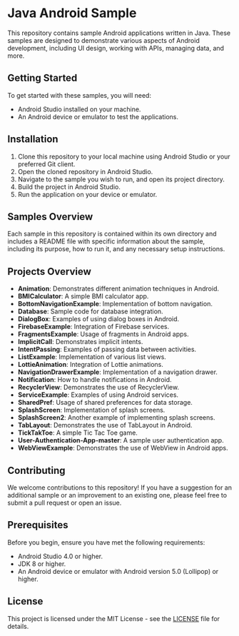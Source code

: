 # Java Android Sample

This repository contains sample Android applications written in Java. These samples are designed to demonstrate various aspects of Android development, including UI design, working with APIs, managing data, and more.

## Getting Started

To get started with these samples, you will need:

- Android Studio installed on your machine.
- An Android device or emulator to test the applications.

## Installation

1. Clone this repository to your local machine using Android Studio or your preferred Git client.
2. Open the cloned repository in Android Studio.
3. Navigate to the sample you wish to run, and open its project directory.
4. Build the project in Android Studio.
5. Run the application on your device or emulator.

## Samples Overview

Each sample in this repository is contained within its own directory and includes a README file with specific information about the sample, including its purpose, how to run it, and any necessary setup instructions.

## Projects Overview

- **Animation**: Demonstrates different animation techniques in Android.
- **BMICalculator**: A simple BMI calculator app.
- **BottomNavigationExample**: Implementation of bottom navigation.
- **Database**: Sample code for database integration.
- **DialogBox**: Examples of using dialog boxes in Android.
- **FirebaseExample**: Integration of Firebase services.
- **FragmentsExample**: Usage of fragments in Android apps.
- **ImplicitCall**: Demonstrates implicit intents.
- **IntentPassing**: Examples of passing data between activities.
- **ListExample**: Implementation of various list views.
- **LottieAnimation**: Integration of Lottie animations.
- **NavigationDrawerExample**: Implementation of a navigation drawer.
- **Notification**: How to handle notifications in Android.
- **RecyclerView**: Demonstrates the use of RecyclerView.
- **ServiceExample**: Examples of using Android services.
- **SharedPref**: Usage of shared preferences for data storage.
- **SplashScreen**: Implementation of splash screens.
- **SplashScreen2**: Another example of implementing splash screens.
- **TabLayout**: Demonstrates the use of TabLayout in Android.
- **TickTakToe**: A simple Tic Tac Toe game.
- **User-Authentication-App-master**: A sample user authentication app.
- **WebViewExample**: Demonstrates the use of WebView in Android apps.


## Contributing

We welcome contributions to this repository! If you have a suggestion for an additional sample or an improvement to an existing one, please feel free to submit a pull request or open an issue.

## Prerequisites

Before you begin, ensure you have met the following requirements:

- Android Studio 4.0 or higher.
- JDK 8 or higher.
- An Android device or emulator with Android version 5.0 (Lollipop) or higher.

## License

This project is licensed under the MIT License - see the [LICENSE](LICENSE) file for details.